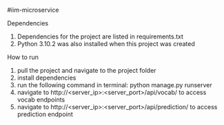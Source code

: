 #iim-microservice


Dependencies
1. Dependencies for the project are listed in requirements.txt
2. Python 3.10.2 was also installed when this project was created

How to run
1. pull the project and navigate to the project folder
2. install dependencies
3. run the following command in terminal: python manage.py runserver
4. navigate to http://<server_ip>:<server_port>/api/vocab/ to access vocab endpoints
5. navigate to http://<server_ip>:<server_port>/api/prediction/ to access prediction endpoint
